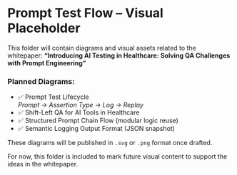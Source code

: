 # Prompt Test Flow – Visual Placeholder

This folder will contain diagrams and visual assets related to the whitepaper:
**“Introducing AI Testing in Healthcare: Solving QA Challenges with Prompt Engineering”**

### Planned Diagrams:
- ✅ Prompt Test Lifecycle  
  *Prompt → Assertion Type → Log → Replay*
- ✅ Shift-Left QA for AI Tools in Healthcare  
- ✅ Structured Prompt Chain Flow (modular logic reuse)
- ✅ Semantic Logging Output Format (JSON snapshot)

These diagrams will be published in `.svg` or `.png` format once drafted.

For now, this folder is included to mark future visual content to support the ideas in the whitepaper.

